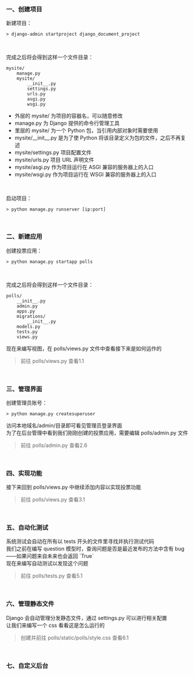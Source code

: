 <h3>一、创建项目</h3>
新建项目：

```shell
> django-admin startproject django_document_project
```

<br>

完成之后将会得到这样一个文件目录：

```text
mysite/
    manage.py
    mysite/
        __init__.py
        settings.py
        urls.py
        asgi.py
        wsgi.py
```

- 外层的 mysite/ 为项目的容器名，可以随意修改
- manage.py 为 Django 提供的命令行管理工具
- 里层的 mysite/ 为一个 Python 包，当引用内部对象时需要使用
- mysite/\_\_init__.py 是为了使 Python 将该目录定义为包的文件，之后不再复述
- mysite/settings.py 项目配置文件
- mysite/urls.py 项目 URL 声明文件
- mysite/asgi.py 作为项目运行在 ASGI 兼容的服务器上的入口
- mysite/wsgi.py 作为项目运行在 WSGI 兼容的服务器上的入口

<br>

启动项目：

```shell
> python manage.py runserver [ip:port]
```

<br>

<h3>二、新建应用</h3>
创建投票应用：

```shell
> python manage.py startapp polls
```

<br>

完成之后将会得到这样一个文件目录：

```text
polls/
    __init__.py
    admin.py
    apps.py
    migrations/
        __init__.py
    models.py
    tests.py
    views.py
```

现在来编写视图，在 polls/views.py 文件中查看接下来是如何运作的

> 前往 polls/views.py 查看1.1

<br>
<h3>三、管理界面</h3>
创建管理员账号：

```shell
> python manage.py createsuperuser
```

访问本地域名/admin/目录即可看见管理员登录界面<br>
为了在后台管理中看到我们刚刚创建的投票应用，需要编辑 polls/admin.py 文件

> 前往 polls/admin.py 查看2.6

<br>
<h3>四、实现功能</h3>
接下来回到 polls/views.py 中继续添加内容以实现投票功能

> 前往 polls/views.py 查看3.1

<br>
<h3>五、自动化测试</h3>
系统测试会自动在所有以 tests 开头的文件里寻找并执行测试代码<br>
我们之前在编写 question 模型时，查询问题是否是最近发布的方法中含有 bug ——如果问题来自未来也会返回 `True` <br>
现在来编写自动测试以发现这个问题

> 前往 polls/tests.py 查看5.1

<br>
<h3>六、管理静态文件</h3>
Django 会自动管理分发静态文件，通过 settings.py 可以进行相关配置<br>
让我们来编写一个 css 看看这是怎么运行的

> 创建并前往 polls/static/polls/style.css 查看6.1

<br>
<h3>七、自定义后台</h3>